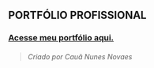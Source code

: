 ## PORTFÓLIO PROFISSIONAL


### [Acesse meu portfólio aqui.](https://nun3s01.github.io/portfolio-page-web/)






>###### Criado por Cauã Nunes Novaes